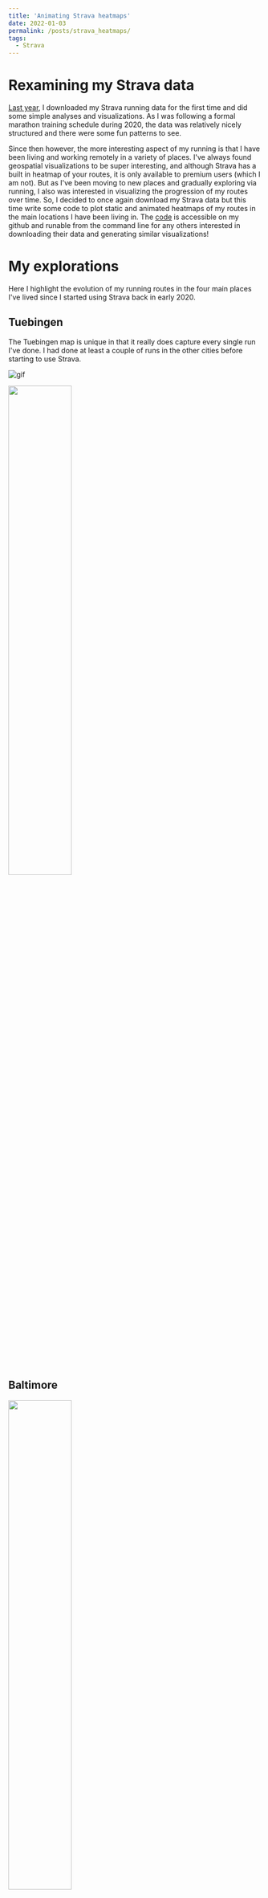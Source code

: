 ```yaml
---
title: 'Animating Strava heatmaps'
date: 2022-01-03
permalink: /posts/strava_heatmaps/
tags:
  - Strava
---
```


# Rexamining my Strava data

[Last year](https://rflperry.github.io/posts/2020_strava_year_in_review/), I downloaded my Strava running data for the first time and did some simple analyses
and visualizations. As I was following a formal marathon training schedule during 2020, the data was relatively nicely structured and there were some fun
patterns to see.

Since then however, the more interesting aspect of my running is that I have been living and working remotely in a variety of places. I've always found
geospatial visualizations to be super interesting, and although Strava has a built in heatmap of your routes, it is only available to premium users (which
I am not). But as I've been moving to new places and gradually exploring via running, I also was interested in visualizing the progression of my routes over time.
So, I decided to once again download my Strava data but this time write some code to plot static and animated heatmaps of my routes in the main locations I have
been living in. The [code](https://github.com/rflperry/strava_route_map) is accessible on my github and runable from the command line for any others interested
in downloading their data and generating similar visualizations!

# My explorations
Here I highlight the evolution of my running routes in the four main places I've lived since I started using Strava back in early 2020.

## Tuebingen
The Tuebingen map is unique in that it really does capture every single run I've done. I had done at least a couple of runs in the other cities before starting
to use Strava.

![gif](https://github.com/rflperry/strava_route_map/blob/main/outputs/tuebingen_heatmap.gif)

<img src="https://github.com/rflperry/strava_route_map/blob/main/outputs/tuebingen_heatmap.gif" width="50%" height="50%" />

## Baltimore

<img src="https://github.com/rflperry/strava_route_map/blob/main/outputs/baltimore_heatmap.gif" width="50%" height="50%" />

## Ithaca

<img src="https://github.com/rflperry/strava_route_map/blob/main/outputs/ithaca_heatmap.gif" width="50%" height="50%" />

## NYC (well, really just Manhattan)

<img src="https://github.com/rflperry/strava_route_map/blob/main/outputs/nyc_heatmap.gif" width="50%" height="50%" />
